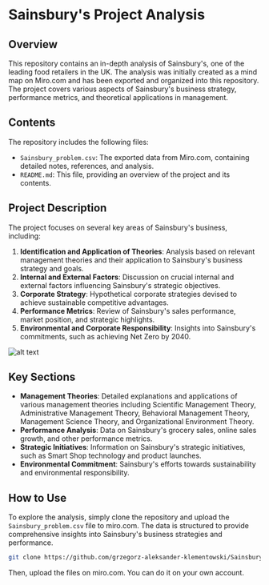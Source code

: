 # Sainsbury's Project Analysis

## Overview

This repository contains an in-depth analysis of Sainsbury's, one of the leading food retailers in the UK. The analysis was initially created as a mind map on Miro.com and has been exported and organized into this repository. The project covers various aspects of Sainsbury's business strategy, performance metrics, and theoretical applications in management.

## Contents

The repository includes the following files:

- `Sainsbury_problem.csv`: The exported data from Miro.com, containing detailed notes, references, and analysis.
- `README.md`: This file, providing an overview of the project and its contents.

## Project Description

The project focuses on several key areas of Sainsbury's business, including:

1. **Identification and Application of Theories**: Analysis based on relevant management theories and their application to Sainsbury's business strategy and goals.
2. **Internal and External Factors**: Discussion on crucial internal and external factors influencing Sainsbury's strategic objectives.
3. **Corporate Strategy**: Hypothetical corporate strategies devised to achieve sustainable competitive advantages.
4. **Performance Metrics**: Review of Sainsbury's sales performance, market position, and strategic highlights.
5. **Environmental and Corporate Responsibility**: Insights into Sainsbury's commitments, such as achieving Net Zero by 2040.

![alt text]([ścieżka/do/obrazu.jpg](https://raw.githubusercontent.com/grzegorz-aleksander-klementowski/corporate-strategy-analysis-visualisation-of-sainsbury-in-miro/c276f10cb6599800cfc98cf0afeaa3bdc1739ca3/Przechwycenie%20obrazu%20ekranu_2024-08-06_14-57-28.png))

## Key Sections

- **Management Theories**: Detailed explanations and applications of various management theories including Scientific Management Theory, Administrative Management Theory, Behavioral Management Theory, Management Science Theory, and Organizational Environment Theory.
- **Performance Analysis**: Data on Sainsbury's grocery sales, online sales growth, and other performance metrics.
- **Strategic Initiatives**: Information on Sainsbury's strategic initiatives, such as Smart Shop technology and product launches.
- **Environmental Commitment**: Sainsbury's efforts towards sustainability and environmental responsibility.

## How to Use

To explore the analysis, simply clone the repository and upload the `Sainsbury_problem.csv` file to miro.com. The data is structured to provide comprehensive insights into Sainsbury's business strategies and performance.

```bash
git clone https://github.com/grzegorz-aleksander-klementowski/Sainsbury-leadership-management-problem/
```

Then, upload the files on miro.com. You can do it on your own account.
